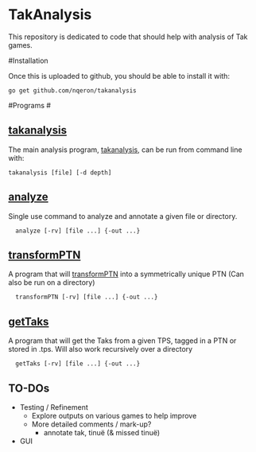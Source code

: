 # TakAnalysis

This repository is dedicated to code that should help with analysis of Tak games.

#Installation

Once this is uploaded to github, you should be able to install it with:

```
go get github.com/nqeron/takanalysis
```

#Programs #

## [takanalysis][takanalysis doc]
The main analysis program, [takanalysis][takanalysis doc], can be run from command line with:

```
takanalysis [file] [-d depth]
```

[takanalysis doc]:analysis/readme.md

## [analyze][analyze doc]
Single use command to analyze and annotate a given file or directory.

```
  analyze [-rv] [file ...] {-out ...}
```

## [transformPTN][transformPTN doc]
  A program that will [transformPTN][transformPTN doc]  into a symmetrically unique PTN
  (Can also be run on a directory)

```
  transformPTN [-rv] [file ...] {-out ...}
```

## [getTaks][getTaks doc]
  A program that will get the Taks from a given TPS, tagged in a PTN or stored in .tps. Will also work recursively over a directory

```
  getTaks [-rv] [file ...] {-out ...}
```

[analyze doc]:analyze/readme.md
[transformPTN doc]:cmd/transformPTN/readme.md
[getTaks doc]:cmd/getTaks/readme.md

## TO-DOs ##

- Testing / Refinement
  - Explore outputs on various games to help improve
  - More detailed comments / mark-up?
    - annotate tak, tinuë (& missed tinuë)
- GUI
